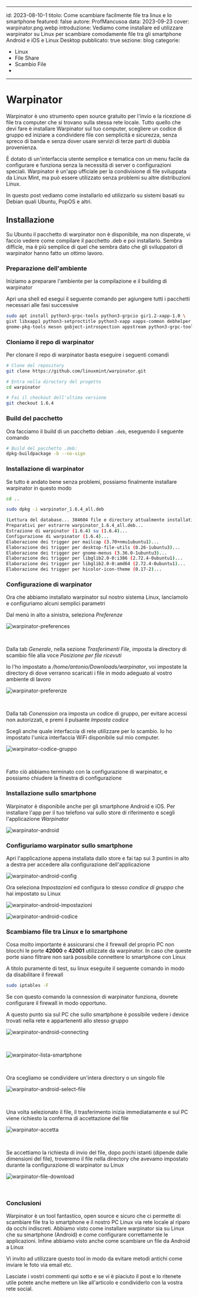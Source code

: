
---
id: 2023-08-10-1
titolo: Come scambiare facilmente file tra linux e lo smartphone
featured: false
autore: ProfMancusoa
data: 2023-09-23
cover: warpinator.png.webp
introduzione: Vediamo come installare ed utilizzare warpinator su Linux per scambiare comodamente file tra gli smartphone Android e iOS e Linux Desktop
pubblicato: true
sezione: blog
categorie:
  - Linux
  - File Share
  - Scambio File
  - 
---

# Warpinator

Warpinator è uno strumento open source gratuito per l'invio e la ricezione di file tra computer che si trovano sulla stessa rete locale. 
Tutto quello che devi fare è installare Warpinator sul tuo computer, scegliere un codice di gruppo ed iniziare a condividere file con semplicità e sicurezza, senza spreco di banda e senza dover usare servizi di terze parti di dubbia provenienza.


È dotato di un'interfaccia utente semplice e tematica con un menu facile da configurare e funziona senza la necessità di server o configurazioni speciali. Warpinator è un'app ufficiale per la condivisione di file sviluppata da Linux Mint, ma può essere utilizzato senza problemi su altre distribuzioni Linux.

In questo post vediamo come installarlo ed utilizzarlo su sistemi basati su Debian quali Ubuntu, PopOS e altri.

## Installazione

Su Ubuntu il pacchetto di warpinator non è disponibile, ma non disperate, vi faccio vedere come compilare il pacchetto .deb e poi installarlo.
Sembra difficle, ma è più semplice di quel che sembra dato che gli sviluppatori di warpinator hanno fatto un ottimo lavoro.

### Preparazione dell'ambiente

Iniziamo a preparare l'ambiente per la compilazione e il building di warpinator

Apri una shell ed esegui il seguente comando per agiungere tutti i pacchetti necessari alle fasi successive

```bash
sudo apt install python3-grpc-tools python3-grpcio gir1.2-xapp-1.0 \
gist libxapp1 python3-setproctitle python3-xapp xapps-common debhelper dh-python \
gnome-pkg-tools meson gobject-introspection appstream python3-grpc-tools git
```

### Cloniamo il repo di warpinator

Per clonare il repo di warpinator basta eseguire i seguenti comandi

```bash
# Clone del repository
git clone https://github.com/linuxmint/warpinator.git

# Entra nella directory del progetto
cd warpinator

# Fai il checkout dell'ultima versione
git checkout 1.6.4
```

### Build del pacchetto

Ora facciamo il build di un pacchetto debian `.deb`, eseguendo il seguente comando

```bash
# Build del pacchetto .deb:
dpkg-buildpackage -b --no-sign
```

### Installazione di warpinator

Se tutto è andato bene senza problemi, possiamo finalmente installare warpinator in questo modo

```bash
cd ..

sudo dpkg -i warpinator_1.6.4_all.deb

(Lettura del database... 384604 file e directory attualmente installati.)
Preparativi per estrarre warpinator_1.6.4_all.deb...
Estrazione di warpinator (1.6.4) su (1.6.4)...
Configurazione di warpinator (1.6.4)...
Elaborazione dei trigger per mailcap (3.70+nmu1ubuntu1)...
Elaborazione dei trigger per desktop-file-utils (0.26-1ubuntu3)...
Elaborazione dei trigger per gnome-menus (3.36.0-1ubuntu3)...
Elaborazione dei trigger per libglib2.0-0:i386 (2.72.4-0ubuntu1)...
Elaborazione dei trigger per libglib2.0-0:amd64 (2.72.4-0ubuntu1)...
Elaborazione dei trigger per hicolor-icon-theme (0.17-2)...
```

### Configurazione di warpinator

Ora che abbiamo installato warpinator sul nostro sistema Linux, lanciamolo e configuriamo alcuni semplici parametri

Dal menù in alto a sinistra, seleziona *Preferenze*

![warpinator-preferences](/img/posts/come-scambiare-facilmente-file-tra-linux-e-lo-smartphone/warpinator-preferenze.png.webp)

<br>

Dalla tab *Generale*, nella sezione *Trasferimenti File*, imposta la directory di scambio file alla voce *Posizione per file ricevuti*

Io l'ho impostato a */home/antonio/Downloads/warpinator*, voi impostate la directory di dove verranno scaricati i file in modo adeguato al vostro ambiente di lavoro

![warpinator-preferenze](/img/posts/come-scambiare-facilmente-file-tra-linux-e-lo-smartphone/warpinator-download-dir.png.webp)

<br>

Dalla tab *Conenssion* ora imposta un codice di gruppo, per evitare accessi non autorizzati, e premi il pulsante *Imposta codice*

Scegli anche quale interfaccia di rete utilizzare per lo scambio. Io ho impostato l'unica interfaccia WiFi disponibile sul mio computer.

![warpinator-codice-gruppo](/img/posts/come-scambiare-facilmente-file-tra-linux-e-lo-smartphone/warpinator-codice-gruppo.png.webp)

<br>

Fatto ciò abbiamo terminato con la configurazione di warpinator, e possiamo chiudere la finestra di configurazione

### Installazione sullo smartphone

Warpinator è disponibile anche per gli smartphone Android e iOS. Per installare l'app per il tuo telefono vai sullo store di riferimento e scegli l'applicazione *Warpinator*

![warpinator-android](/img/posts/come-scambiare-facilmente-file-tra-linux-e-lo-smartphone/warpinator-android.png.webp)

### Configuriamo warpinator sullo smartphone

Apri l'applicazione appena installata dallo store e fai tap sui 3 puntini in alto a destra per accedere alla configurazione dell'applicazione

![warpinator-android-config](/img/posts/come-scambiare-facilmente-file-tra-linux-e-lo-smartphone/warpinator-android-config.png.webp)

Ora seleziona *Impostazioni* ed configura lo stesso *condice di gruppo* che hai impostato su Linux

![warpinator-android-impostazioni](/img/posts/come-scambiare-facilmente-file-tra-linux-e-lo-smartphone/warpinator-android-impostazioni.png.webp)


![warpinator-android-codice](/img/posts/come-scambiare-facilmente-file-tra-linux-e-lo-smartphone/warpinator-android-codice.png.webp)


### Scambiamo file tra Linux e lo smartphone

Cosa molto importante è assicurarsi che il firewall del proprio PC non blocchi le porte **42000** e **42001** utilizzate da warpinator.
In caso che queste porte siano filtrare non sarà possibile connettere lo smartphone con Linux

A titolo puramente di test, su linux eseguite il seguente comando in modo da disabilitare il firewall

```bash
sudo iptables -F
```

Se con questo comando la connession di warpinator funziona, dovrete configurare il firewall in modo opportuno.

A questo punto sia sul PC che sullo smartphone è possibile vedere i device trovati nella rete e appartenenti allo stesso gruppo


![warpinator-android-connecting](/img/posts/come-scambiare-facilmente-file-tra-linux-e-lo-smartphone/warpinator-android-connecting.png.webp)

<br>

![warpinator-lista-smartphone](/img/posts/come-scambiare-facilmente-file-tra-linux-e-lo-smartphone/warpinator-lista-smartphone.png.webp)

<br>

Ora scegliamo se condividere un'intera directory o un singolo file

![warpinator-android-select-file](/img/posts/come-scambiare-facilmente-file-tra-linux-e-lo-smartphone/warpinator-android-select-file.png.webp)

<br>

Una volta selezionato il file, il trasferimento inizia immediatamente e sul PC viene richiesto la conferma di accettazione del file


![warpinator-accetta](/img/posts/come-scambiare-facilmente-file-tra-linux-e-lo-smartphone/warpinator-accetta.png.webp)

<br>

Se accettiamo la richiesta di invio del file, dopo pochi istanti (dipende dalle dimensioni del file), troveremo il file nella directory che avevamo impostato durante la configurazione di warpinator su Linux

![warpinator-file-download](/img/posts/come-scambiare-facilmente-file-tra-linux-e-lo-smartphone/warpinator-file-download.png.webp)

<br>

### Conclusioni

Warpinator è un tool fantastico, open source e sicuro che ci permette di scambiare file tra lo smartphone e il nostro PC Linux via rete locale al riparo da occhi indiscreti.
Abbiamo visto come installare warpinator sia su Linux che su smartphone (Android) e come configurare correttamente le applicazioni.
Infine abbiamo visto anche come scambiare un file da Android a Linux

Vi invito ad utilizzare questo tool in modo da evitare metodi antichi come inviare le foto via email etc.

Lasciate i vostri commenti qui sotto e se vi è piaciuto il post e lo ritenete utile potete anche mettere un like all'articolo e condividerlo con la vostra rete social.
